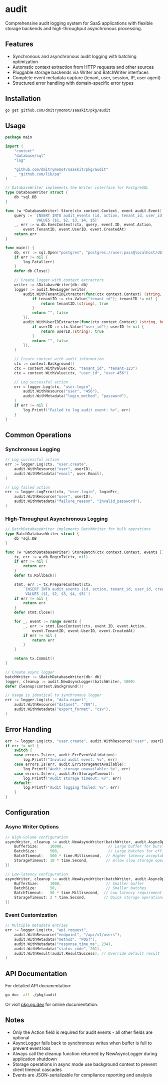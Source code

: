 # audit

Comprehensive audit logging system for SaaS applications with flexible storage backends and high-throughput asynchronous processing.

## Features

- Synchronous and asynchronous audit logging with batching optimization
- Automatic context extraction from HTTP requests and other sources
- Pluggable storage backends via Writer and BatchWriter interfaces
- Complete event metadata capture (tenant, user, session, IP, user agent)
- Structured error handling with domain-specific error types

## Installation

```bash
go get github.com/dmitrymomot/saaskit/pkg/audit
```

## Usage

```go
package main

import (
	"context"
	"database/sql"
	"log"

	"github.com/dmitrymomot/saaskit/pkg/audit"
	_ "github.com/lib/pq"
)

// DatabaseWriter implements the Writer interface for PostgreSQL
type DatabaseWriter struct {
	db *sql.DB
}

func (w *DatabaseWriter) Store(ctx context.Context, event audit.Event) error {
	query := `INSERT INTO audit_events (id, action, tenant_id, user_id, created_at)
	          VALUES ($1, $2, $3, $4, $5)`
	_, err := w.db.ExecContext(ctx, query, event.ID, event.Action,
		event.TenantID, event.UserID, event.CreatedAt)
	return err
}

func main() {
	db, err := sql.Open("postgres", "postgres://user:pass@localhost/db?sslmode=disable")
	if err != nil {
		log.Fatal(err)
	}
	defer db.Close()

	// Create logger with context extractors
	writer := &DatabaseWriter{db: db}
	logger := audit.NewLogger(writer,
		audit.WithTenantIDExtractor(func(ctx context.Context) (string, bool) {
			if tenantID := ctx.Value("tenant_id"); tenantID != nil {
				return tenantID.(string), true
			}
			return "", false
		}),
		audit.WithUserIDExtractor(func(ctx context.Context) (string, bool) {
			if userID := ctx.Value("user_id"); userID != nil {
				return userID.(string), true
			}
			return "", false
		}),
	)

	// Create context with audit information
	ctx := context.Background()
	ctx = context.WithValue(ctx, "tenant_id", "tenant-123")
	ctx = context.WithValue(ctx, "user_id", "user-456")

	// Log successful action
	err = logger.Log(ctx, "user.login",
		audit.WithResource("user", "456"),
		audit.WithMetadata("login_method", "password"),
	)
	if err != nil {
		log.Printf("Failed to log audit event: %v", err)
	}
}
```

## Common Operations

### Synchronous Logging

```go
// Log successful action
err := logger.Log(ctx, "user.create",
	audit.WithResource("user", userID),
	audit.WithMetadata("email", user.Email),
)

// Log failed action
err := logger.LogError(ctx, "user.login", loginErr,
	audit.WithResource("user", userID),
	audit.WithMetadata("failure_reason", "invalid_password"),
)
```

### High-Throughput Asynchronous Logging

```go
// BatchDatabaseWriter implements BatchWriter for bulk operations
type BatchDatabaseWriter struct {
	db *sql.DB
}

func (w *BatchDatabaseWriter) StoreBatch(ctx context.Context, events []audit.Event) error {
	tx, err := w.db.BeginTx(ctx, nil)
	if err != nil {
		return err
	}
	defer tx.Rollback()

	stmt, err := tx.PrepareContext(ctx,
		`INSERT INTO audit_events (id, action, tenant_id, user_id, created_at)
		 VALUES ($1, $2, $3, $4, $5)`)
	if err != nil {
		return err
	}
	defer stmt.Close()

	for _, event := range events {
		_, err := stmt.ExecContext(ctx, event.ID, event.Action,
			event.TenantID, event.UserID, event.CreatedAt)
		if err != nil {
			return err
		}
	}

	return tx.Commit()
}

// Create async logger
batchWriter := &BatchDatabaseWriter{db: db}
logger, cleanup := audit.NewAsyncLogger(batchWriter, 1000)
defer cleanup(context.Background())

// Usage is identical to synchronous logger
err := logger.Log(ctx, "data.export",
	audit.WithResource("dataset", "789"),
	audit.WithMetadata("export_format", "csv"),
)
```

## Error Handling

```go
err := logger.Log(ctx, "user.create", audit.WithResource("user", userID))
if err != nil {
	switch {
	case errors.Is(err, audit.ErrEventValidation):
		log.Printf("Invalid audit event: %v", err)
	case errors.Is(err, audit.ErrStorageNotAvailable):
		log.Printf("Audit storage unavailable: %v", err)
	case errors.Is(err, audit.ErrStorageTimeout):
		log.Printf("Audit storage timeout: %v", err)
	default:
		log.Printf("Audit logging failed: %v", err)
	}
}
```

## Configuration

### Async Writer Options

```go
// High-volume configuration
asyncWriter, cleanup := audit.NewAsyncWriter(batchWriter, audit.AsyncOptions{
	BufferSize:     10000,                    // Large buffer for burst capacity
	BatchSize:      500,                      // Large batches for efficiency
	BatchTimeout:   500 * time.Millisecond,  // Higher latency acceptable
	StorageTimeout: 10 * time.Second,        // Allow slow storage operations
})

// Low-latency configuration
asyncWriter, cleanup := audit.NewAsyncWriter(batchWriter, audit.AsyncOptions{
	BufferSize:     1000,                    // Smaller buffer
	BatchSize:      50,                      // Smaller batches
	BatchTimeout:   50 * time.Millisecond,  // Low latency requirement
	StorageTimeout: 2 * time.Second,        // Quick storage operations
})
```

### Event Customization

```go
// Multiple metadata entries
err := logger.Log(ctx, "api.request",
	audit.WithResource("endpoint", "/api/v1/users"),
	audit.WithMetadata("method", "POST"),
	audit.WithMetadata("response_time_ms", 234),
	audit.WithMetadata("status_code", 201),
	audit.WithResult(audit.ResultSuccess), // Override default result
)
```

## API Documentation

For detailed API documentation:

```bash
go doc -all ./pkg/audit
```

Or visit [pkg.go.dev](https://pkg.go.dev/github.com/dmitrymomot/saaskit/pkg/audit) for online documentation.

## Notes

- Only the Action field is required for audit events - all other fields are optional
- AsyncLogger falls back to synchronous writes when buffer is full to prevent event loss
- Always call the cleanup function returned by NewAsyncLogger during application shutdown
- Storage operations in async mode use background context to prevent client timeout cascades
- Events are JSON-serializable for compliance reporting and analysis
